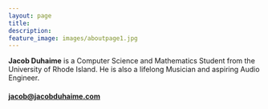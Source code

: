 ```yaml
---
layout: page
title:
description: 
feature_image: images/aboutpage1.jpg
---
```


**Jacob Duhaime** is a Computer Science and Mathematics Student from the University of Rhode Island. He is also a lifelong Musician and aspiring Audio Engineer.

#### jacob@jacobduhaime.com
